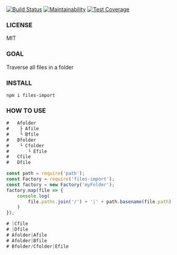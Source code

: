 
[![Build Status](https://www.travis-ci.org/uccu/files-import.svg?branch=master)](https://www.travis-ci.org/uccu/files-import)
[![Maintainability](https://api.codeclimate.com/v1/badges/ee3a1bd63688f36b0074/maintainability)](https://codeclimate.com/github/uccu/files-import/maintainability)
[![Test Coverage](https://api.codeclimate.com/v1/badges/ee3a1bd63688f36b0074/test_coverage)](https://codeclimate.com/github/uccu/files-import/test_coverage)

### LICENSE
MIT

### GOAL
Traverse all files in a folder

### INSTALL
```javscript
npm i files-import
```

### HOW TO USE
```javascript
#   Afolder
#    ├ Afile
#    └ Bfile
#   Bfolder
#    └ Cfolder
#       └ Efile
#   Cfile
#   Dfile

const path = require('path');
const Factory = require('files-import');
const factory = new Factory('myFolder');
factory.map(file => {
    console.log(
        file.paths.join('/') + '|' + path.basename(file.path)
    )
});

# |Cfile
# |Dfile
# Afolder|Afile
# Afolder|Bfile
# Bfolder/Cfolder|Efile
```


